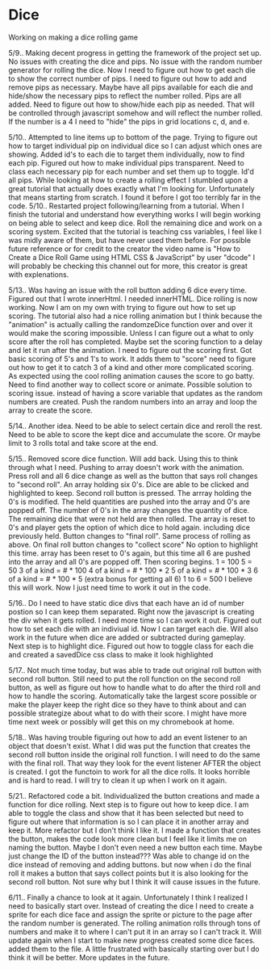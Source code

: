 # Dice
Working on making a dice rolling game

5/9.. Making decent progress in getting the framework of the project set up. No issues with creating the dice and pips. No issue with the random number generator for rolling the dice. Now I need to figure out how to get each die to show the correct number of pips. I need to figure out how to add and remove pips as necessary. Maybe have all pips available for each die and hide/show the necessary pips to reflect the number rolled. 
    Pips are all added. Need to figure out how to show/hide each pip as needed. That will be controlled through javascript somehow and will reflect the number rolled. If the number is a 4 I need to "hide" the pips in grid locations c, d, and e. 

5/10.. Attempted to line items up to bottom of the page. Trying to figure out how to target individual pip on individual dice so I can adjust which ones are showing. Added id's to each die to target them individually, now to find each pip. Figured out how to make individual pips transparent. Need to class each necessary pip for each number and set them up to toggle.
    Id'd all pips.
    While looking at how to create a rolling effect I stumbled upon a great tutorial that actually does exactly what I'm looking for. Unfortunately that means starting from scratch. I found it before I got too terribly far in the code. 
5/10.. Restarted project following/learning from a tutorial. When I finish the tutorial and understand how everything works I will begin working on being able to select and keep dice. Roll the remaining dice and work on a scoring system.
    Excited that the tutorial is teaching css variables, I feel like I was midly aware of them, but have never used them before. For possible future reference or for credit to the creator the video name is "How to Create a Dice Roll Game using HTML CSS & JavaScript" by user "dcode" I will probably be checking this channel out for more, this creator is great with explenations.

5/13.. Was having an issue with the roll button adding 6 dice every time. Figured out that I wrote innerHtml. I needed innerHTML. Dice rolling is now working. Now I am on my own with trying to figure out how to set up scoring. The tutorial also had a nice rolling animation but I think because the "animation" is actually calling the randomzeDice function over and over it would make the scoring impossible. Unless I can figure out a what to only score after the roll has completed. Maybe set the scoring function to a delay and let it run after the animation. I need to figure out the scoring first.
    Got basic scoring of 5's and 1's to work. It adds them to "score" need to figure out how to get it to catch 3 of a kind and other more complicated scoring. 
    As expected using the cool rolling animation causes the score to go batty. Need to find another way to collect score or animate.
    Possible solution to scoring issue. instead of having a score variable that updates as the random numbers are created. Push the random numbers into an array and loop the array to create the score. 

5/14.. Another idea. Need to be able to select certain dice and reroll the rest. Need to be able to score the kept dice and accumulate the score. Or maybe limit to 3 rolls total and take score at the end.     

5/15.. Removed score dice function. Will add back.
    Using this to think through what I need. Pushing to array doesn't work with the animation.
    Press roll and all 6 dice change as well as the button that says roll changes to "second roll". An array holding six 0's. Dice are able to be clicked and highlighted to keep. Second roll button is pressed.
    The arrray holding the 0's is modified. The held quantities are pushed into the array and 0's are popped off. The number of 0's in the array changes the quantity of dice. The remaining dice that were not held are then rolled. The array is reset to 0's and player gets the option of which dice to hold again. including dice previously held. Button changes to "final roll". Same process of rolling as above.
    On final roll button changes to "collect score" No option to highlight this time. array has been reset to 0's again, but this time all 6 are pushed into the array and all 0's are popped off. 
    Then scoring begins. 
    1 = 100
    5 = 50
    3 of a kind = # * 100
    4 of a kind = # * 100 * 2
    5 of a kind = # * 100 * 3
    6 of a kind = # * 100 * 5 (extra bonus for getting all 6)
    1 to 6 = 500
I believe this will work. Now I just need time to work it out in the code.

5/16.. Do I need to have static dice divs that each have an id of number postion so I can keep them separated. Right now the javascript is creating the div when it gets rolled. I need more time so I can work it out.
    Figured out how to set each die with an indiviual id. Now I can target each die. Will also work in the future when dice are added or subtracted during gameplay. Next step is to highlight dice.
    Figured out how to toggle class for each die and created a savedDice css class to make it look highlighted

5/17.. Not much time today, but was able to trade out original roll button with second roll button. Still need to put the roll function on the second roll button, as well as figure out how to handle what to do after the third roll and how to handle the scoring. Automatically take the largest score possible or make the player keep the right dice so they have to think about and can possible strategize about what to do with their score. I might have more time next week or possibly will get this on my chromebook at home. 

5/18.. Was having trouble figuring out how to add an event listener to an object that doesn't exist. What I did was put the function that creates the second roll button inside the original roll function. I will need to do the same with the final roll. That way they look for the event listener AFTER the object is created. I got the functoin to work for all the dice rolls. It looks horrible and is hard to read. I will try to clean it up when I work on it again.

5/21.. Refactored code a bit. Individualized the button creations and made a function for dice rolling. Next step is to figure out how to keep dice. I am able to toggle the class and show that it has been selected but need to figure out where that information is so I can place it in another array and keep it. More refactor but I don't think I like it. I made a function that creates the button, makes the code look more clean but I feel like it limits me on naming the button. Maybe I don't even need a new button each time. Maybe just change the ID of the button instead??? 
    Was able to change id on the dice instead of removing and adding buttons. but now when i do the final roll it makes a button that says collect points but it is also looking for the second roll button. Not sure why but I think it will cause issues in the future. 

6/11.. Finally a chance to look at it again. Unfortunately I think I realized I need to basically start over. Instead of creating the dice I need to create a sprite for each dice face and assign the sprite or picture to the page after the random number is generated. The rolling animation rolls through tons of numbers and make it to where I can't put it in an array so I can't track it. Will update again when I start to make new progress
    created some dice faces. added them to the file. A little frustrated with basically starting over but I do think it will be better. More updates in the future.